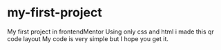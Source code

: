 # my-first-project
My first project in frontendMentor
Using only css and html i made this qr code layout
My code is very simple but I hope you get it.
